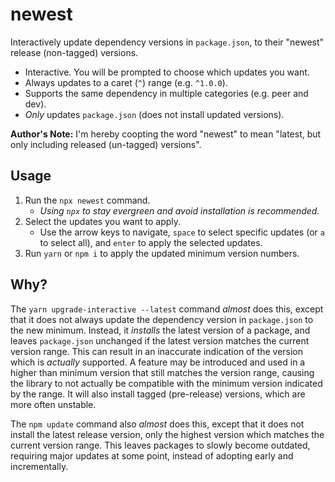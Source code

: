 # newest

Interactively update dependency versions in `package.json`, to their "newest" release (non-tagged) versions.

- Interactive. You will be prompted to choose which updates you want.
- Always updates to a caret (`^`) range (e.g. `^1.0.0`).
- Supports the same dependency in multiple categories (e.g. peer and dev).
- _Only_ updates `package.json` (does not install updated versions).

**Author's Note:** I'm hereby coopting the word "newest" to mean "latest, but only including released (un-tagged) versions".

## Usage

1. Run the `npx newest` command.
   - _Using `npx` to stay evergreen and avoid installation is recommended._
2. Select the updates you want to apply.
   - Use the arrow keys to navigate, `space` to select specific updates (or `a` to select all), and `enter` to apply the selected updates.
3. Run `yarn` or `npm i` to apply the updated minimum version numbers.

## Why?

The `yarn upgrade-interactive --latest` command _almost_ does this, except that it does not always update the dependency version in `package.json` to the new minimum. Instead, it _installs_ the latest version of a package, and leaves `package.json` unchanged if the latest version matches the current version range. This can result in an inaccurate indication of the version which is _actually_ supported. A feature may be introduced and used in a higher than minimum version that still matches the version range, causing the library to not actually be compatible with the minimum version indicated by the range. It will also install tagged (pre-release) versions, which are more often unstable.

The `npm update` command also _almost_ does this, except that it does not install the latest release version, only the highest version which matches the current version range. This leaves packages to slowly become outdated, requiring major updates at some point, instead of adopting early and incrementally.
